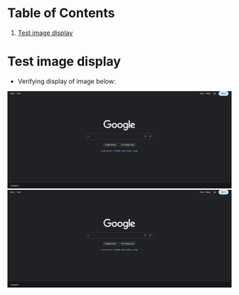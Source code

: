 
# Table of Contents

1.  [Test image display](#org29cbe0f)



<a id="org29cbe0f"></a>

# Test image display

-   Verifying display of image below:

![img](images/sc1.png "image png")
![img](images/sc1.jpg "image jpg")
